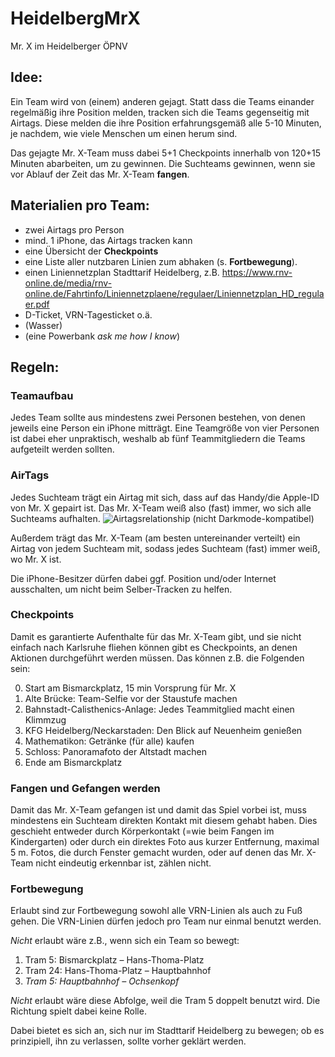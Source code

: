 # HeidelbergMrX
Mr. X im Heidelberger ÖPNV

## Idee:
Ein Team wird von (einem) anderen gejagt. Statt dass die Teams einander regelmäßig ihre Position melden, tracken sich die Teams gegenseitig mit Airtags. Diese melden die ihre Position erfahrungsgemäß alle 5-10 Minuten, je nachdem, wie viele Menschen um einen herum sind. 

Das gejagte Mr. X-Team muss dabei 5+1 Checkpoints innerhalb von 120+15 Minuten abarbeiten, um zu gewinnen. Die Suchteams gewinnen, wenn sie vor Ablauf der Zeit das Mr. X-Team **fangen**.

## Materialien pro Team:
* zwei Airtags pro Person
* mind. 1 iPhone, das Airtags tracken kann
* eine Übersicht der **Checkpoints**
* eine Liste aller nutzbaren Linien zum abhaken (s. **Fortbewegung**).
* einen Liniennetzplan Stadttarif Heidelberg, z.B. https://www.rnv-online.de/media/rnv-online.de/Fahrtinfo/Liniennetzplaene/regulaer/Liniennetzplan_HD_regulaer.pdf
* D-Ticket, VRN-Tagesticket o.ä.
* (Wasser)
* (eine Powerbank _ask me how I know_)

## Regeln:
### Teamaufbau
Jedes Team sollte aus mindestens zwei Personen bestehen, von denen jeweils eine Person ein iPhone mitträgt. Eine Teamgröße von vier Personen ist dabei eher unpraktisch, weshalb ab fünf Teammitgliedern die Teams aufgeteilt werden sollten.

### AirTags
Jedes Suchteam trägt ein Airtag mit sich, dass auf das Handy/die Apple-ID von Mr. X gepairt ist. Das Mr. X-Team weiß also (fast) immer, wo sich alle Suchteams aufhalten.
![Airtagsrelationship](https://github.com/RuedigerDieter/HeidelbergMrX/assets/20403365/502ba54f-1c05-4d84-9ac6-cdbc92aa4db2)
(nicht Darkmode-kompatibel)

Außerdem trägt das Mr. X-Team (am besten untereinander verteilt) ein Airtag von jedem Suchteam mit, sodass jedes Suchteam (fast) immer weiß, wo Mr. X ist.

Die iPhone-Besitzer dürfen dabei ggf. Position und/oder Internet ausschalten, um nicht beim Selber-Tracken zu helfen.
### Checkpoints
Damit es garantierte Aufenthalte für das Mr. X-Team gibt, und sie nicht einfach nach Karlsruhe fliehen können gibt es Checkpoints, an denen Aktionen durchgeführt werden müssen. Das können z.B. die Folgenden sein:

0. Start am Bismarckplatz, 15 min Vorsprung für Mr. X
1. Alte Brücke: Team-Selfie vor der Staustufe machen
2. Bahnstadt-Calisthenics-Anlage: Jedes Teammitglied macht einen Klimmzug
3. KFG Heidelberg/Neckarstaden: Den Blick auf Neuenheim genießen
4. Mathematikon: Getränke (für alle) kaufen
5. Schloss: Panoramafoto der Altstadt machen
6. Ende am Bismarckplatz

### Fangen und Gefangen werden
Damit das Mr. X-Team gefangen ist und damit das Spiel vorbei ist, muss mindestens ein Suchteam direkten Kontakt mit diesem gehabt haben. Dies geschieht entweder durch Körperkontakt (=wie beim Fangen im Kindergarten) oder durch ein direktes Foto aus kurzer Entfernung, maximal 5 m. Fotos, die durch Fenster gemacht wurden, oder auf denen das Mr. X-Team nicht eindeutig erkennbar ist, zählen nicht.  

### Fortbewegung

Erlaubt sind zur Fortbewegung sowohl alle VRN-Linien als auch zu Fuß gehen. Die VRN-Linien dürfen jedoch pro Team nur einmal benutzt werden.

_Nicht_ erlaubt wäre z.B., wenn sich ein Team so bewegt:

1. Tram 5: Bismarckplatz – Hans-Thoma-Platz
2. Tram 24: Hans-Thoma-Platz – Hauptbahnhof
3. _Tram 5: Hauptbahnhof – Ochsenkopf_

_Nicht_ erlaubt wäre diese Abfolge, weil die Tram 5 doppelt benutzt wird. Die Richtung spielt dabei keine Rolle.

Dabei bietet es sich an, sich nur im Stadttarif Heidelberg zu bewegen; ob es prinzipiell, ihn zu verlassen, sollte vorher geklärt werden. 
